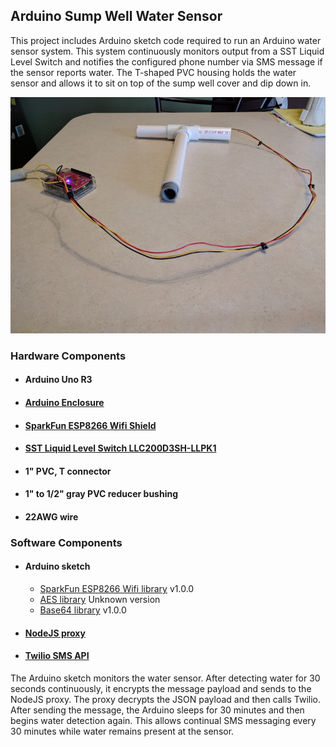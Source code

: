 ## Arduino Sump Well Water Sensor
This project includes Arduino sketch code required to run an Arduino water sensor system. This system continuously monitors output from a SST Liquid Level Switch and notifies the configured phone number via SMS message if the sensor reports water. The T-shaped PVC housing holds the water sensor and allows it to sit on top of the sump well cover and dip down in.

![Image of completed rig](images/IMG_20170526_132824.jpg)

### Hardware Components
* #### Arduino Uno R3
* #### [Arduino Enclosure](https://www.sparkfun.com/products/12838)
* #### [SparkFun ESP8266 Wifi Shield](https://www.sparkfun.com/products/13287)
* #### [SST Liquid Level Switch LLC200D3SH-LLPK1](https://www.sparkfun.com/products/13835)
* #### 1" PVC, T connector
* #### 1" to 1/2" gray PVC reducer bushing  
* #### 22AWG wire

### Software Components
* #### Arduino sketch
  * [SparkFun ESP8266 Wifi library](https://github.com/sparkfun/SparkFun_ESP8266_AT_Arduino_Library) v1.0.0
  * [AES library](http://utter.chaos.org.uk/~markt/AES-library.zip) Unknown version
  * [Base64 library](https://github.com/Densaugeo/base64_arduino/tree/1.0.0) v1.0.0
* #### [NodeJS proxy](https://github.com/flawless2011/node-water-sensor)
* #### [Twilio SMS API](https://twilio.com)

The Arduino sketch monitors the water sensor. After detecting water for 30 seconds continuously, it encrypts the message payload and sends to the NodeJS proxy. The proxy decrypts the JSON payload and then calls Twilio. After sending the message, the Arduino sleeps for 30 minutes and then begins water detection again. This allows continual SMS messaging every 30 minutes while water remains present at the sensor.
